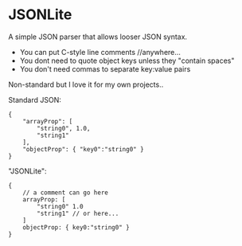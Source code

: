 JSONLite
========

A simple JSON parser that allows looser JSON syntax. 

- You can put C-style line comments //anywhere...
- You dont need to quote object keys unless they "contain spaces"
- You don't need commas to separate key:value pairs

Non-standard but I love it for my own projects..

Standard JSON:

    {
        "arrayProp": [ 
            "string0", 1.0, 
            "string1" 
        ],
        "objectProp": { "key0":"string0" }
    }

"JSONLite":

    {
        // a comment can go here
        arrayProp: [ 
            "string0" 1.0 
            "string1" // or here...
        ]
        objectProp: { key0:"string0" }
    }

